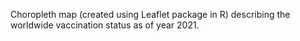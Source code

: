 Choropleth map (created using Leaflet package in R) describing the worldwide vaccination status as of year 2021.
